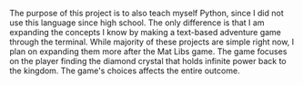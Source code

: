 The purpose of this project is to also teach myself Python, since I did not
use this language since high school. The only difference is that I am 
expanding the concepts I know by making a text-based adventure game through
the terminal. While majority of these projects are simple right now, I plan on
expanding them more after the Mat Libs game. The game focuses on the player
finding the diamond crystal that holds infinite power back to the kingdom.
The game's choices affects the entire outcome.